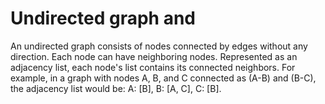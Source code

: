  # Undirected graph and

An undirected graph consists of nodes connected by edges without any direction. Each node can have neighboring nodes. Represented as an adjacency list, each node's list contains its connected neighbors. For example, in a graph with nodes A, B, and C connected as (A-B) and (B-C), the adjacency list would be: A: [B], B: [A, C], C: [B].